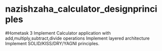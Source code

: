 # nazishzaha_calculator_designprinciples
#Hometask 3
Implement Calculator application with add,multiply,subtract,divide operations
Implement layered architecture
Implement SOLID/KISS/DRY/YAGNI principles.
